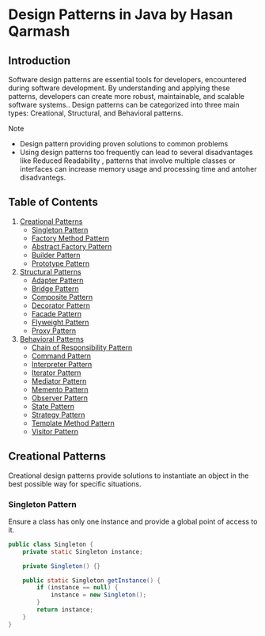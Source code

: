 # Design Patterns in Java by Hasan Qarmash

## Introduction
Software design patterns are essential tools for developers, encountered during software development.
By understanding and applying these patterns, developers can create more robust, maintainable, and scalable software systems.. Design patterns can be categorized into three main types: Creational, Structural, and Behavioral patterns.

> [!NOTE]
> - Design pattern providing proven solutions to common problems
> - Using design patterns too frequently can lead to several disadvantages like  Reduced Readability ,  patterns that involve multiple classes or interfaces can increase memory usage and processing time and antoher disadvantegs.

## Table of Contents
1. [Creational Patterns](#creational-patterns)
    - [Singleton Pattern](#singleton-pattern)
    - [Factory Method Pattern](#factory-method-pattern)
    - [Abstract Factory Pattern](#abstract-factory-pattern)
    - [Builder Pattern](#builder-pattern)
    - [Prototype Pattern](#prototype-pattern)
2. [Structural Patterns](#structural-patterns)
    - [Adapter Pattern](#adapter-pattern)
    - [Bridge Pattern](#bridge-pattern)
    - [Composite Pattern](#composite-pattern)
    - [Decorator Pattern](#decorator-pattern)
    - [Facade Pattern](#facade-pattern)
    - [Flyweight Pattern](#flyweight-pattern)
    - [Proxy Pattern](#proxy-pattern)
3. [Behavioral Patterns](#behavioral-patterns)
    - [Chain of Responsibility Pattern](#chain-of-responsibility-pattern)
    - [Command Pattern](#command-pattern)
    - [Interpreter Pattern](#interpreter-pattern)
    - [Iterator Pattern](#iterator-pattern)
    - [Mediator Pattern](#mediator-pattern)
    - [Memento Pattern](#memento-pattern)
    - [Observer Pattern](#observer-pattern)
    - [State Pattern](#state-pattern)
    - [Strategy Pattern](#strategy-pattern)
    - [Template Method Pattern](#template-method-pattern)
    - [Visitor Pattern](#visitor-pattern)

## Creational Patterns
Creational design patterns provide solutions to instantiate an object in the best possible way for specific situations.

### Singleton Pattern
Ensure a class has only one instance and provide a global point of access to it.
```java
public class Singleton {
    private static Singleton instance;

    private Singleton() {}

    public static Singleton getInstance() {
        if (instance == null) {
            instance = new Singleton();
        }
        return instance;
    }
}
```
